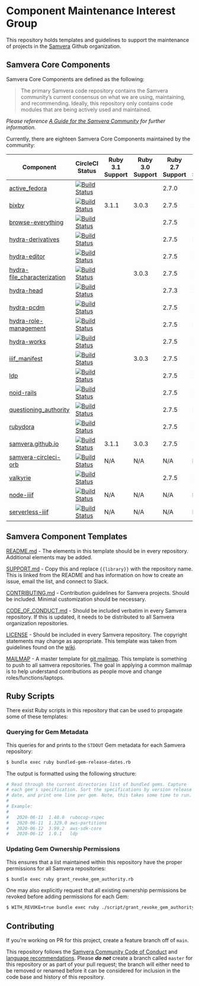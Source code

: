 # Component Maintenance Interest Group

This repository holds templates and guidelines to support the maintenance of projects in the [Samvera](https://github.com/samvera) Github organization.

## Samvera Core Components

Samvera Core Components are defined as the following:

> The primary Samvera code repository contains the Samvera community’s current consensus on what we are using, maintaining, and recommending. Ideally, this repository only contains code modules that are being actively used and maintained.

_Please reference [A Guide for the Samvera Community](https://samvera.github.io/core_components.html) for further information._

Currently, there are eighteen Samvera Core Components maintained by the community:

| Component | CircleCI Status | Ruby 3.1 Support | Ruby 3.0 Support | Ruby 2.7 Support | Ruby 2.6 Support | Rails 7.0 Support | Rails 6.1 Support | Rails 6.0 Support | Rails 5.2 Support |
| --------- | ---------------- | ---------------- | ---------------- | ---------------- | ----------------- | ---------------- | ---------------- | ---------------- | --------------- |
| [active_fedora](https://github.com/samvera/active_fedora) | [![Build Status](https://circleci.com/gh/samvera/active_fedora.svg?style=svg)](https://circleci.com/gh/samvera/active_fedora) |  |  | 2.7.0 | 2.6.5 |  |  | 6.0.2 | 5.2.4 |
| [bixby](https://github.com/samvera/bixby) | [![Build Status](https://circleci.com/gh/samvera/bixby.svg?style=svg)](https://circleci.com/gh/samvera/bixby) | 3.1.1 | 3.0.3 | 2.7.5 | 2.6.9 | N/A | N/A | N/A | N/A |
| [browse-everything](https://github.com/samvera/browse-everything) | [![Build Status](https://circleci.com/gh/samvera/browse-everything.svg?style=svg)](https://circleci.com/gh/samvera/browse-everything) |  |  | 2.7.5 | 2.6.9 |  |  | 6.0.4.7 | 5.2.4 |
| [hydra-derivatives](https://github.com/samvera/hydra-derivatives) | [![Build Status](https://circleci.com/gh/samvera/hydra-derivatives.svg?style=svg)](https://circleci.com/gh/samvera/hydra-derivatives) |  |  | 2.7.5 | 2.6.9 | N/A | N/A | N/A | N/A |
| [hydra-editor](https://github.com/samvera/hydra-editor) | [![Build Status](https://circleci.com/gh/samvera/hydra-editor.svg?style=svg)](https://circleci.com/gh/samvera/hydra-editor) |  |  | 2.7.5 | 2.6.9 |  |  | 6.0.3.4 | 5.2.3 |
| [hydra-file_characterization](https://github.com/samvera/hydra-file_characterization) | [![Build Status](https://circleci.com/gh/samvera/hydra-file_characterization.svg?style=svg)](https://circleci.com/gh/samvera/hydra-file_characterization) |  | 3.0.3 | 2.7.5 | 2.6.9 | 7.0.2.3 | 6.1.5 | 6.0.4.7 | 5.2.7 |
| [hydra-head](https://github.com/samvera/hydra-head) | [![Build Status](https://circleci.com/gh/samvera/hydra-head.svg?style=svg)](https://circleci.com/gh/samvera/hydra-head) |  |  | 2.7.3 | 2.6.7 |  |  | 6.0.3.7 | 5.2.6 |
| [hydra-pcdm](https://github.com/samvera/hydra-pcdm) | [![Build Status](https://circleci.com/gh/samvera/hydra-pcdm.svg?style=svg)](https://circleci.com/gh/samvera/hydra-pcdm) |  |  | 2.7.5 | 2.6.9 |  |  | 6.0.2 | 5.2.4 |
| [hydra-role-management](https://github.com/samvera/hydra-role-management) | [![Build Status](https://circleci.com/gh/samvera/hydra-role-management.svg?style=svg)](https://circleci.com/gh/samvera/hydra-role-management) |  |  | 2.7.5 | 2.6.9 |  |  | 6.0.2 | 5.2.4 |
| [hydra-works](https://github.com/samvera/hydra-works) | [![Build Status](https://circleci.com/gh/samvera/hydra-works.svg?style=svg)](https://circleci.com/gh/samvera/hydra-works)|  |  | 2.7.5 | 2.6.9 |  |  | 6.0.3.1 | 5.2.4.3 | [![Build Status](https://circleci.com/gh/samvera/hydra-works.svg?style=svg)](https://circleci.com/gh/samvera/hydra-works) |
| [iiif_manifest](https://github.com/samvera/iiif_manifest) | [![Build Status](https://circleci.com/gh/samvera/iiif_manifest.svg?style=svg)](https://circleci.com/gh/samvera/iiif_manifest) |  | 3.0.3 | 2.7.5 | 2.6.9 | N/A | N/A | N/A | N/A |
| [ldp](https://github.com/samvera/ldp) | [![Build Status](https://circleci.com/gh/samvera/ldp.svg?style=svg)](https://circleci.com/gh/samvera/ldp) |  |  | 2.7.5 | 2.6.9 |  |  | 6.0.4.4 | 5.2.0 |
| [noid-rails](https://github.com/samvera/noid-rails) | [![Build Status](https://circleci.com/gh/samvera/noid-rails.svg?style=svg)](https://circleci.com/gh/samvera/noid-rails) |  |  | 2.7.5 | 2.6.9 |  | 6.1.3.2 | 6.0.3.2 | 5.2.4.3 |
| [questioning_authority](https://github.com/samvera/questioning_authority) | [![Build Status](https://circleci.com/gh/samvera/questioning_authority.svg?style=svg)](https://circleci.com/gh/samvera/questioning_authority) |  |  | 2.7.5 | 2.6.9 |  | 6.1.1 | 6.0.2 | 5.2.4 |
| [rubydora](https://github.com/samvera/rubydora) | [![Build Status](https://circleci.com/gh/samvera/rubydora.svg?style=svg)](https://circleci.com/gh/samvera/rubydora) |  |  | 2.7.5 | 2.6.9 |  |  | 6.0.2 | 5.2.4 |
| [samvera.github.io](https://github.com/samvera/samvera.github.io) | [![Build Status](https://circleci.com/gh/samvera/samvera.github.io.svg?style=svg)](https://circleci.com/gh/samvera/samvera.github.io) | 3.1.1 | 3.0.3 | 2.7.5 | 2.6.9 | N/A | N/A | N/A | N/A |
| [samvera-circleci-orb](https://github.com/samvera/samvera-circleci-orb) | [![Build Status](https://circleci.com/gh/samvera/samvera-circleci-orb.svg?style=svg)](https://circleci.com/gh/samvera/samvera-circleci-orb) | N/A | N/A | N/A | N/A | N/A | N/A | N/A | N/A |
| [valkyrie](https://github.com/samvera/valkyrie) | [![Build Status](https://circleci.com/gh/samvera/valkyrie.svg?style=svg)](https://circleci.com/gh/samvera/valkyrie) |  |  | 2.7.5 | 2.6.5 |  |  | 6.0.5 | 5.2.8 |
| [node-iiif](https://github.com/samvera/node-iiif) | [![Build Status](https://circleci.com/gh/samvera/node-iiif.svg?style=svg)](https://circleci.com/gh/samvera/node-iiif) | N/A | N/A | N/A | N/A | N/A | N/A | N/A | N/A |
| [serverless-iiif](https://github.com/samvera/serverless-iiif) | [![Build Status](https://circleci.com/gh/samvera/serverless-iiif.svg?style=svg)](https://circleci.com/gh/samvera/serverless-iiif) | N/A | N/A | N/A | N/A | N/A | N/A | N/A | N/A |

## Samvera Component Templates

[README.md](./templates/README.md) - The elements in this template should be in
every repository. Additional elements may be added.

[SUPPORT.md](./templates/SUPPORT.md) - Copy this and replace `{{library}}` with
the repository name. This is linked from the README and has information on how
to create an issue, email the list, and connect to Slack.

[CONTRIBUTING.md](./templates/CONTRIBUTING.md) - Contribution guidelines for
Samvera projects. Should be included. Minimal customization should be necessary.

[CODE_OF_CONDUCT.md](./templates/CODE_OF_CONDUCT.md) - Should be included
verbatim in every Samvera repository. If this is updated, it needs to be
distributed to all Samvera organization repositories.

[LICENSE](./templates/LICENSE) - Should be included in every Samvera
repository. The copyright statements may change as appropriate. This template
was taken from guidelines found on the
[wiki](https://wiki.duraspace.org/display/samvera/Code+Copyright+Statement).

[MAILMAP](./templates/MAILMAP) - A master template for [git mailmap](https://www.git-scm.com/docs/git-check-mailmap).
This template is something to push to all samvera repositories. The goal in
applying a common mailmap is to help understand contributions as people move
and change roles/functions/laptops.

## Ruby Scripts

There exist Ruby scripts in this repository that can be used to propagate some of these templates:

### Querying for Gem Metadata

This queries for and prints to the `STDOUT` Gem metadata for each Samvera repository:

```bash
$ bundle exec ruby bundled-gem-release-dates.rb
```

The output is formatted using the following structure:

```bash
# Read through the current directories list of bundled gems. Capture
# each gem's specification. Sort the specifications by version release
# date, and print one line per gem. Note, this takes some time to run.
#
# Example:
#
#   2020-06-11  1.40.0  rubocop-rspec
#   2020-06-11  1.329.0 aws-partitions
#   2020-06-12  3.99.2  aws-sdk-core
#   2020-06-12  1.0.1   ldp
```

### Updating Gem Ownership Permissions

This ensures that a list maintained within this repository have the proper permissions for all Samvera repositories:

```bash
$ bundle exec ruby grant_revoke_gem_authority.rb
```

One may also explicitly request that all existing ownership permissions be revoked before adding permissions for each Gem:

```bash
$ WITH_REVOKE=true bundle exec ruby ./script/grant_revoke_gem_authority.rb
```

## Contributing

If you're working on PR for this project, create a feature branch off of `main`.

This repository follows the [Samvera Community Code of Conduct](https://samvera.atlassian.net/wiki/spaces/samvera/pages/405212316/Code+of+Conduct) and [language recommendations](https://github.com/samvera/maintenance/blob/main/templates/CONTRIBUTING.md#language).  Please ***do not*** create a branch called `master` for this repository or as part of your pull request; the branch will either need to be removed or renamed before it can be considered for inclusion in the code base and history of this repository.

